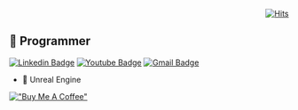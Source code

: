 <div align=right>
  
  [![Hits](https://hits.seeyoufarm.com/api/count/incr/badge.svg?url=https%3A%2F%2Fgithub.com%2FHQVFX42&count_bg=%2379C83D&title_bg=%23555555&icon=&icon_color=%23E7E7E7&title=hits&edge_flat=false)](https://hits.seeyoufarm.com)
  
</div>

## 🌱 Programmer
  [![Linkedin Badge](https://img.shields.io/badge/-LinkedIn-blue?style=flat-square&logo=Linkedin&logoColor=white&link=https://www.linkedin.com/in/inho-j-b7b199195/)](https://www.linkedin.com/in/inho-j-b7b199195/)
  [![Youtube Badge](https://img.shields.io/badge/Youtube-ff0000?style=flat-square&logo=youtube&link=https://www.youtube.com/@gfx638)](https://www.youtube.com/@gfx638)
  [![Gmail Badge](https://img.shields.io/badge/Gmail-d14836?style=flat-square&logo=Gmail&logoColor=white&link=mailto:ford6313@gmail.com)](mailto:ford6313@gmail.com)

- 🔭 Unreal Engine
<!--
**HQVFX42/HQVFX42** is a ✨ _special_ ✨ repository because its `README.md` (this file) appears on your GitHub profile.

Here are some ideas to get you started:

- 🔭 I’m currently working on ...
- 🌱 I’m currently learning ...
- 👯 I’m looking to collaborate on ...
- 🤔 I’m looking for help with ...
- 💬 Ask me about ...
- 📫 How to reach me: ...
- 😄 Pronouns: ...
- ⚡ Fun fact: ...
[!["Buy Me A Coffee"](https://cdn.buymeacoffee.com/buttons/v2/default-blue.png)](https://www.buymeacoffee.com/carroll42)
-->

[!["Buy Me A Coffee"](https://www.buymeacoffee.com/assets/img/custom_images/orange_img.png)](https://www.buymeacoffee.com/carroll42)
